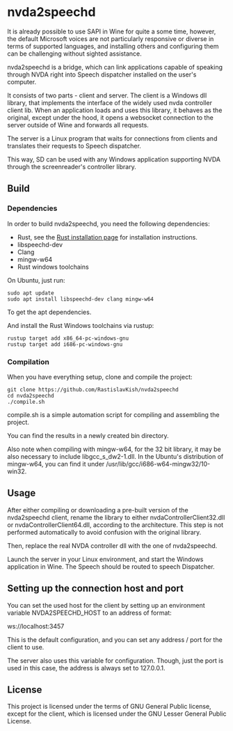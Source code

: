 # nvda2speechd

It is already possible to use SAPI in Wine for quite a some time, however, the default Microsoft voices are not particularly responsive or diverse in terms of supported languages, and installing others and configuring them can be challenging without sighted assistance.

nvda2speechd is a bridge, which can link applications capable of speaking through NVDA right into Speech dispatcher installed on the user's computer.

It consists of two parts - client and server. The client is a Windows dll library, that implements the interface of the widely used nvda controller client lib. When an application loads and uses this library, it behaves as the original, except under the hood, it opens a websocket connection to the server outside of Wine and forwards all requests.

The server is a Linux program that waits for connections from clients and translates their requests to Speech dispatcher.

This way, SD can be used with any Windows application supporting NVDA through the screenreader's controller library.

## Build

### Dependencies

In order to build nvda2speechd, you need the following dependencies:

* Rust, see the [Rust installation page](https://www.rust-lang.org/tools/install) for installation instructions.
* libspeechd-dev
* Clang
* mingw-w64
* Rust windows toolchains

On Ubuntu, just run:

```
sudo apt update
sudo apt install libspeechd-dev clang mingw-w64
```

To get the apt dependencies.

And install the Rust Windows toolchains via rustup:

```
rustup target add x86_64-pc-windows-gnu
rustup target add i686-pc-windows-gnu
```

### Compilation

When you have everything setup, clone and compile the project:

```
git clone https://github.com/RastislavKish/nvda2speechd
cd nvda2speechd
./compile.sh
```

compile.sh is a simple automation script for compiling and assembling the project.

You can find the results in a newly created bin directory.

Also note when compiling with mingw-w64, for the 32 bit library, it may be also necessary to include libgcc_s_dw2-1.dll. In the Ubuntu's distribution of mingw-w64, you can find it under /usr/lib/gcc/i686-w64-mingw32/10-win32.

## Usage

After either compiling or downloading a pre-built version of the nvda2speechd client, rename the library to either nvdaControllerClient32.dll or nvdaControllerClient64.dll, according to the architecture. This step is not performed automatically to avoid confusion with the original library.

Then, replace the real NVDA controller dll with the one of nvda2speechd.

Launch the server in your Linux environment, and start the Windows application in Wine. The Speech should be routed to speech Dispatcher.

## Setting up the connection host and port

You can set the used host for the client by setting up an environment variable NVDA2SPEECHD_HOST to an address of format:

ws://localhost:3457

This is the default configuration, and you can set any address / port for the client to use.

The server also uses this variable for configuration. Though, just the port is used in this case, the address is always set to 127.0.0.1.

## License

This project is licensed under the terms of GNU General Public license, except for the client, which is licensed under the GNU Lesser General Public License.

